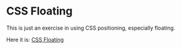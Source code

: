 # CSS Floating
This is just an exercise in using CSS positioning, especially floating. 

Here it is: [CSS Floating](https://rgerboth.github.io/CSS-Floating-and-Placement/ "CSS")
